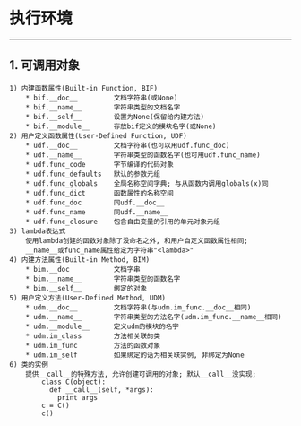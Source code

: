 # **执行环境**
***




## **1. 可调用对象**
    1) 内建函数属性(Built-in Function, BIF)
        * bif.__doc__         文档字符串(或None)
        * bif.__name__        字符串类型的文档名字
        * bif.__self__        设置为None(保留给内建方法)
        * bif.__module__      存放bif定义的模块名字(或None)
    2) 用户定义函数属性(User-Defined Function, UDF)
        * udf.__doc__         文档字符串(也可以用udf.func_doc)
        * udf.__name__        字符串类型的函数名字(也可用udf.func_name)
        * udf.func_code       字节编译的代码对象
        * udf.func_defaults   默认的参数元组
        * udf.func_globals    全局名称空间字典; 与从函数内调用globals(x)同
        * udf.func_dict       函数属性的名称空间
        * udf.func_doc        同udf.__doc__
        * udf.func_name       同udf.__name__
        * udf.func_closure    包含自由变量的引用的单元对象元组
    3) lambda表达式
        使用lambda创建的函数对象除了没命名之外, 和用户自定义函数属性相同; 
        __name__或func_name属性给定为字符串"<lambda>"
    4) 内建方法属性(Built-in Method, BIM)
        * bim.__doc           文档字串
        * bim.__name__        字符串类型的函数名字
        * bim.__self__        绑定的对象
    5) 用户定义方法(User-Defined Method, UDM)
        * udm.__doc__         文档字符串(与udm.im_func.__doc__相同)
        * udm.__name__        字符串类型的方法名字(udm.im_func.__name__相同)
        * udm.__module__      定义udm的模块的名字
        * udm.im_class        方法相关联的类
        * udm.im_func         方法的函数对象
        * udm.im_self         如果绑定的话为相关联实例, 非绑定为None
    6) 类的实例
        提供__call__的特殊方法, 允许创建可调用的对象; 默认__call__没实现;
            class C(object):
              def __call__(self, *args):
                print args 
            c = C()
            c()
